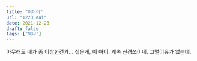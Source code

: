 ```yaml
---
title: "이아이"
url: "1223_eai"
date: 2021-12-23
draft: false
tags: ["뭐냐"]
---
```

아무래도 내가 좀 이상한건가... 싶은게, 이 아이. 계속 신경쓰이네. 그럴이유가 없는데.
